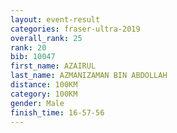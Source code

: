 ```yaml
---
layout: event-result 
categories: fraser-ultra-2019 
overall_rank: 25
rank: 20
bib: 10047
first_name: AZAIRUL
last_name: AZMANIZAMAN BIN ABDOLLAH
distance: 100KM
category: 100KM
gender: Male
finish_time: 16-57-56
---
```

